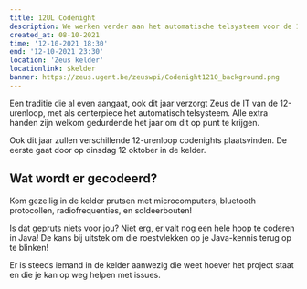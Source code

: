 ```yaml
---
title: 12UL Codenight
description: We werken verder aan het automatische telsysteem voor de 12-urenloop
created_at: 08-10-2021
time: '12-10-2021 18:30'
end: '12-10-2021 23:30'
location: 'Zeus kelder'
locationlink: $kelder
banner: https://zeus.ugent.be/zeuswpi/Codenight1210_background.png
---
```


Een traditie die al even aangaat, ook dit jaar verzorgt Zeus de IT van de 12-urenloop, met als centerpiece het automatisch telsysteem. Alle extra handen zijn welkom gedurdende het jaar om dit op punt te krijgen.

Ook dit jaar zullen verschillende 12-urenloop codenights plaatsvinden. De eerste gaat door op dinsdag 12 oktober in de kelder.

## Wat wordt er gecodeerd?
Kom gezellig in de kelder prutsen met microcomputers, bluetooth protocollen, radiofrequenties, en soldeerbouten!

Is dat gepruts niets voor jou? Niet erg, er valt nog een hele hoop te coderen in Java! De kans bij uitstek om die roestvlekken op je Java-kennis terug op te blinken!

Er is steeds iemand in de kelder aanwezig die weet hoever het project staat en die je kan op weg helpen met issues.